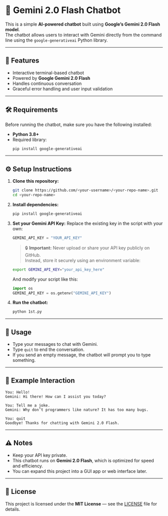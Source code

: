 # 🧠 Gemini 2.0 Flash Chatbot

This is a simple **AI-powered chatbot** built using **Google’s Gemini 2.0 Flash model**.  
The chatbot allows users to interact with Gemini directly from the command line using the `google-generativeai` Python library.

---

## 🚀 Features

- Interactive terminal-based chatbot  
- Powered by **Google Gemini 2.0 Flash**  
- Handles continuous conversation  
- Graceful error handling and user input validation  

---

## 🛠️ Requirements

Before running the chatbot, make sure you have the following installed:

- **Python 3.8+**
- Required library:
  ```bash
  pip install google-generativeai
  ```

---

## ⚙️ Setup Instructions

1. **Clone this repository:**
   ```bash
   git clone https://github.com/<your-username>/<your-repo-name>.git
   cd <your-repo-name>
   ```

2. **Install dependencies:**
   ```bash
   pip install google-generativeai
   ```

3. **Set your Gemini API Key:**
   Replace the existing key in the script with your own:
   ```python
   GEMINI_API_KEY = "YOUR_API_KEY"
   ```

   > 🔒 **Important:** Never upload or share your API key publicly on GitHub.  
   > Instead, store it securely using an environment variable:
   ```bash
   export GEMINI_API_KEY="your_api_key_here"
   ```
   And modify your script like this:
   ```python
   import os
   GEMINI_API_KEY = os.getenv("GEMINI_API_KEY")
   ```

4. **Run the chatbot:**
   ```bash
   python 1st.py
   ```

---

## 💬 Usage

- Type your messages to chat with Gemini.
- Type `quit` to end the conversation.
- If you send an empty message, the chatbot will prompt you to type something.

---

## 🧩 Example Interaction

```
You: Hello!
Gemini: Hi there! How can I assist you today?

You: Tell me a joke.
Gemini: Why don’t programmers like nature? It has too many bugs.

You: quit
Goodbye! Thanks for chatting with Gemini 2.0 Flash.
```

---

## ⚠️ Notes

- Keep your API key private.
- This chatbot runs on **Gemini 2.0 Flash**, which is optimized for speed and efficiency.
- You can expand this project into a GUI app or web interface later.

---

## 📜 License

This project is licensed under the **MIT License** — see the [LICENSE](LICENSE) file for details.
